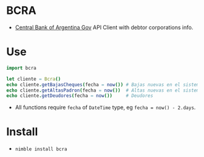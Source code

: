 # BCRA

- [Central Bank of Argentina Gov](https://bcra.gob.ar) API Client with debtor corporations info.


# Use

```nim
import bcra

let cliente = Bcra()
echo cliente.getBajasCheques(fecha = now()) # Bajas nuevas en el sistema
echo cliente.getAltasPadron(fecha = now())  # Altas nuevas en el sistema
echo cliente.getDeudores(fecha = now())     # Deudores
```

- All functions require `fecha` of `DateTime` type, eg `fecha = now() - 2.days`.


# Install

- `nimble install bcra`
